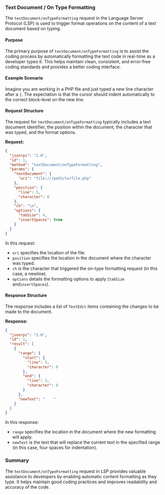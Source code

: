 ### Text Document / On Type Formatting

The `textDocument/onTypeFormatting` request in the Language Server Protocol (LSP) is used to trigger format operations on the content of a text document based on typing.

#### Purpose

The primary purpose of `textDocument/onTypeFormatting` is to assist the coding process by automatically formatting the text code in real-time as a developer types it. This helps maintain clean, consistent, and error-free coding standards and provides a better coding interface.

#### Example Scenario

Imagine you are working in a PHP file and just typed a new line character after a `{`. The expectation is that the cursor should indent automatically to the correct block-level on the new line.

#### Request Structure

The request for `textDocument/onTypeFormatting` typically includes a text document identifier, the position within the document, the character that was typed, and the format options.

**Request:**

```json
{
  "jsonrpc": "2.0",
  "id": 1,
  "method": "textDocument/onTypeFormatting",
  "params": {
    "textDocument": {
      "uri": "file:///path/to/file.php"
    },
    "position": {
      "line": 5,
      "character": 0
    },
    "ch": "\n",
    "options": {
      "tabSize": 4,
      "insertSpaces": true
    }
  }
}
```

In this request:
- `uri` specifies the location of the file.
- `position` specifies the location in the document where the character was typed.
- `ch` is the character that triggered the on-type formatting request (in this case, a newline).
- `options` details the formatting options to apply (`tabSize` and`insertSpaces`).

#### Response Structure

The response includes a list of `TextEdit` items containing the changes to be made to the document.

**Response:**

```json
{
  "jsonrpc": "2.0",
  "id": 1,
  "result": [
    {
      "range": {
        "start": {
          "line": 5,
          "character": 0
        },
        "end": {
          "line": 5,
          "character": 0
        }
      },
      "newText": "    "
    }
  ]
}
```

In this response:
- `range` specifies the location in the document where the new formatting will apply.
- `newText` is the text that will replace the current text in the specified range (in this case, four spaces for indentation).

### Summary

The `textDocument/onTypeFormatting` request in LSP provides valuable assistance to developers by enabling automatic content formatting as they type. It helps maintain good coding practices and improves readability and accuracy of the code.